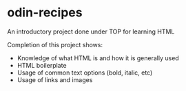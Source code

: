 # odin-recipes
An introductory project done under TOP for learning HTML

Completion of this project shows:
  - Knowledge of what HTML is and how it is generally used
  - HTML boilerplate
  - Usage of common text options (bold, italic, etc)
  - Usage of links and images